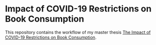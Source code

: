 # Impact of COVID-19 Restrictions on Book Consumption
This repository contains the workflow of my master thesis [The Impact of COVID-19 Restrictions on Book Consumption](https://github.com/Mikeverweij96/Influence-of-COVID-19-on-Bookreading-behaviour/blob/48ec56e474920f0f5635807bd9ae9926960f8fc2/Verweij%20(2022).pdf).
